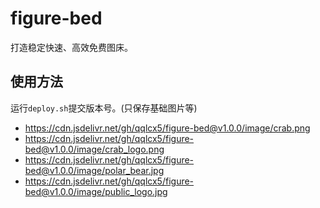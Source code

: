 # figure-bed

打造稳定快速、高效免费图床。

## 使用方法

运行`deploy.sh`提交版本号。(只保存基础图片等)

- https://cdn.jsdelivr.net/gh/qqlcx5/figure-bed@v1.0.0/image/crab.png
- https://cdn.jsdelivr.net/gh/qqlcx5/figure-bed@v1.0.0/image/crab_logo.png
- https://cdn.jsdelivr.net/gh/qqlcx5/figure-bed@v1.0.0/image/polar_bear.jpg
- https://cdn.jsdelivr.net/gh/qqlcx5/figure-bed@v1.0.0/image/public_logo.jpg
